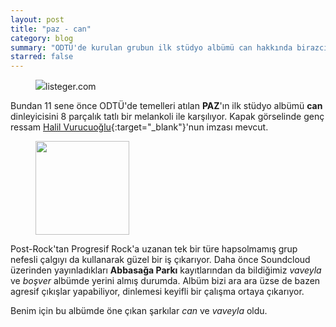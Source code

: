 ```yaml
---
layout: post
title: "paz - can"
category: blog
summary: "ODTÜ'de kurulan grubun ilk stüdyo albümü can hakkında birazcık geveledim."
starred: false
---
```

<figure><img src="https://listeger.com/wp-content/uploads/2020/02/paz-ilk-albumunun-habercisini-ayni-isimle-duyurdu-can1140x610-1-1024x548.jpg" />listeger.com</figure>

Bundan 11 sene önce ODTÜ'de temelleri atılan **PAZ**'ın ilk stüdyo albümü **can** dinleyicisini 8 parçalık tatlı bir melankoli ile karşılıyor. Kapak görselinde genç ressam [Halil Vurucuoğlu](http://alanistanbul.com/turkce/sanatcilar/halil-vurucuoglu-1984-izmir-tr){:target="_blank"}'nun imzası mevcut.

<figure>
<img src="https://is4-ssl.mzstatic.com/image/thumb/Music123/v4/32/c9/56/32c956b4-b524-d3be-9237-3d5c77739803/source/600x600bb.jpg" style=height:150px>
</figure>

Post-Rock'tan Progresif Rock'a uzanan tek bir türe hapsolmamış grup nefesli çalgıyı da kullanarak güzel bir iş çıkarıyor. Daha önce Soundcloud üzerinden yayınladıkları **Abbasağa Parkı** kayıtlarından da bildiğimiz *vaveyla* ve *boşver* albümde yerini almış durumda. Albüm bizi ara ara üzse de bazen agresif çıkışlar yapabiliyor, dinlemesi keyifli bir çalışma ortaya çıkarıyor.

Benim için bu albümde öne çıkan şarkılar *can* ve *vaveyla* oldu.



